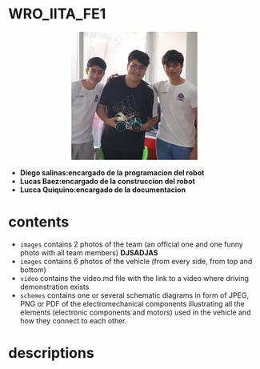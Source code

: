 # WRO_IITA_FE1
<p 
align="center">
<img src="images\team\team.jpeg"
style="width:50%; border:0;">
</p>

* **Diego salinas:encargado de la programacion del robot**
* **Lucas Baez:encargado de la construccion del robot**
* **Lucca Quiquino:encargado de la documentacion**














# contents
* `images` contains 2 photos of the team (an official one and one funny photo with all team members)
    **DJSADJAS**
* `images` contains 6 photos of the vehicle (from every side, from top and bottom)
* `video` contains the video.md file with the link to a video where driving demonstration exists
* `schemes` contains one or several schematic diagrams in form of JPEG, PNG or PDF of the electromechanical components illustrating all the elements (electronic components and motors) used in the vehicle and how they connect to each other.
# descriptions
